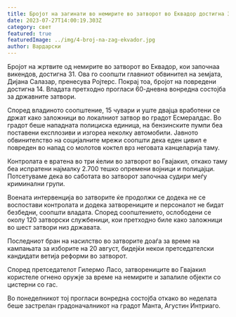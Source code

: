 ```yaml
---
title: Бројот на загинати во немирите во затворот во Еквадор достигна 31
date: 2023-07-27T14:00:19.303Z
category: свет
featured: true
featuredImage: ../img/4-broj-na-zag-ekvador.jpg
author: Вардарски
---
```

Бројот на жртвите од немирите во затворот во Еквадор, кои започнаа викендов, достигна 31. Ова го соопшти главниот обвинител на земјата, Дијана Салазар, пренесува Ројтерс. Покрај тоа, бројот на повредени достигна 14. Владата претходно прогласи 60-дневна вонредна состојба за државните затвори.

Според владиното соопштение, 15 чувари и уште двајца вработени се држат како заложници во локалниот затвор во градот Есмералдас. Во градот беше нападната полициска единица, на бензинските пумпи беа поставени експлозиви и изгореа неколку автомобили. Јавното обвинителство на социјалните мрежи соопшти дека еден цивил е повреден во напад со молотов коктел врз неговата канцеларија таму.

Контролата е вратена во три ќелии во затворот во Гвајакил, откако таму беа испратени најмалку 2.700 тешко опремени војници и полицајци. Потсетуваме дека во саботата во затворот започнаа судири меѓу криминални групи.

Воената интервенција во затворите ќе продолжи се додека не се воспостави контролата и додека затворениците и персоналот не бидат безбедни, соопшти владата. Според соопштението, ослободени се околу 120 затворски службеници, кои претходно биле како заложници во шест затвори низ државата.

Последниот бран на насилство во затворите доаѓа за време на кампањата за изборите на 20 август, бидејќи некои претседателски кандидати ветија реформи во затворот.

Според претседателот Гилермо Ласо, затворениците во Гвајакил користеле огнено оружје за време на немирите и запалиле објекти со цистерни со гас.

Во понеделникот тој прогласи вонредна состојба откако во неделата беше застрелан градоначалникот на градот Манта, Агустин Интриаго.